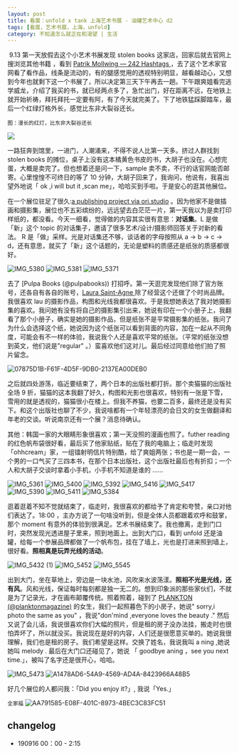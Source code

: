 ```yaml
---
layout: post
title: 看展：unfold x tank 上海艺术书展 - 油罐艺术中心 d2
tags: [看展，艺术书展，上海，unfold]
category: 不知道怎么就正在和渴望 | 生活
---
```

 9.13 第一天放假去这个小艺术书展发现 stolen books 这家店，回家后就去官网上搜浏览其他书籍 ，看到 [Patrik Mollwing — 242 Hashtags ](http://www.mollwing.com/242-hashtags/) ，去了这个艺术家官网看了看作品，线条是流动的，有的腿感觉用的透视特别明显，越看越动心，又想到今年也就剩下这一个书展了，所以决定第三天下午再去一趟。下午跟爽姐看完逃学威龙，介绍了我买的书，就已经两点多了，急忙出门，好在距离不远，在地铁上就开始祈祷，拜托拜托一定要有阿，有了今天就完美了。下了地铁猛踩脚踏车，最后一个红绿灯格外长，感觉比东非大裂谷还长。

`图：漫长的红灯，比东非大裂谷还长`

![](https://user-images.githubusercontent.com/20737239/64925381-5a7add80-d822-11e9-8cf2-1a71843211a9.jpg)

一路狂奔到馆里，一进门，人潮涌来，不得不说人比第一天多。挤过人群找到 stolen books 的摊位，桌子上没有这本橘黄色书皮的书，大胡子也没在。心想完蛋，大概是卖完了。但也想着还是问一下，sample 卖不卖，不行的话官网能否邮寄。心里惶惶不可终日的等了 10 分钟，大胡子回来了，我询问，他说有，我喜出望外地说「 ok ,i will but it ,scan me」，哈哈买到手啦。于是安心的逛其他展位。

在一个展位驻足了很久:[a publishing project via ori.studio](https://dainprint.com/) 。因为他家不是做插画和摄影集，展位也不五彩缤纷的，远远望去白茫茫一片，第一天我以为是卖打印样纸的，都没看。今天一细看，觉得做的内容其实很有意思：**对话集**。L 是做「新」这个 topic 的对话集子，邀请了很多艺术/设计/摄影师回答关于对新的看法。 R 是「做」采样。光是对话集还不够，谈话者的字母按照从 a -> b -> c -> d，还有意思，就买了「新」这个话题的，无论是塑料的质感还是纸张的质感都很好。

![IMG_5380](https://user-images.githubusercontent.com/20737239/64925142-eee34100-d81e-11e9-97f2-033ff8a6595d.jpg)
![IMG_5381](https://user-images.githubusercontent.com/20737239/64925181-74ff8780-d81f-11e9-8266-2f98e318b39e.jpg)
![IMG_5371](https://user-images.githubusercontent.com/20737239/64925183-75981e00-d81f-11e9-9d06-2c646ab552de.jpg)

去了 [Pulpa Books (@pulpabooks)) 打招呼。第一天逛完发现他们除了官方账号，还各自有各自的账号，[Laura Saint-Agne ](https://www.instagram.com/laurasaintagne/) 除了经营这个还做了个时尚品牌。我很喜欢 lau 的摄影作品，构图和光线我都很喜欢。于是我想她表达了我对她摄影集的喜欢。我问她有没有将自己的摄影集引出来，她说有印在一个小册子上，我翻看了那个小册子，确实是她的摄影作品，但是纸张不是平常摄影集的纸张。我问了为什么会选择这个纸，她说因为这个纸张可以看到背面的内容，加在一起从不同角度，可能会有不一样的体验，我说我个人还是喜欢平常的纸张。（平常的纸张没想到英文，他们说是"regular" 。）蛮喜欢他们这对儿。最后经过同意给他们拍了照片留念。

![07875D1B-F61F-4D5F-9DB0-2137EA00DEB0](https://user-images.githubusercontent.com/20737239/64925379-59e24700-d822-11e9-8c97-5507c5c74d03.jpg)

之后就四处游荡，临近要结束了，两个日本的出版社都打折。那个卖猫猫的出版社全场 9 折，猫猫的这本我翻了好久，构图和光影也很喜欢，特别有一张是下雪，雪用的就是透视的，猫猫很小在楼上。但我不养猫，也要二百多，最终还是没有买下。和这个出版社也聊了不少，我说啥都有一个年轻漂亮的会日文的女生做翻译和年老的交谈。听说南京还有一个展？消息待确认。

其他：韩国一家的大眼睛形象很喜欢；第一天没照的漫画也照了。futher reading 的红色帆布袋很好看，最后买了他家贴纸，贴在了我的电脑上；临走时发现「ohhcream」家，一组镭射明信片特别酷，给了爽姐两张；书也是一期一会，一个男的一口气买了三四本书，在那个日本出版社，这个出版社最后也有折扣；一个人和大胡子交谈时拿着小手机，小手机不知道是谁的 ......

![IMG_5361](https://user-images.githubusercontent.com/20737239/64925378-59e24700-d822-11e9-8d99-b0014c83c131.jpg)
![IMG_5400](https://user-images.githubusercontent.com/20737239/64925372-58b11a00-d822-11e9-960f-129bd6abdc44.jpg)
![IMG_5392](https://user-images.githubusercontent.com/20737239/64925266-6f567180-d820-11e9-8fae-adc4bcc3e2ed.jpg)
![IMG_5416](https://user-images.githubusercontent.com/20737239/64925370-58b11a00-d822-11e9-930a-d8c7830c7faa.jpg)
![IMG_5417](https://user-images.githubusercontent.com/20737239/64925373-58b11a00-d822-11e9-83ea-2257852ce938.jpg)
![IMG_5390](https://user-images.githubusercontent.com/20737239/64925380-5a7add80-d822-11e9-82a8-7c430779c2f5.jpg)
![IMG_5411](https://user-images.githubusercontent.com/20737239/64925374-5949b080-d822-11e9-9f14-599027153292.jpg)
![IMG_5384](https://user-images.githubusercontent.com/20737239/64925376-5949b080-d822-11e9-8008-41c9f5eccdf4.jpg)

逛着逛着不知不觉就结束了，临走时，我很喜欢的都给予了肯定和夸赞，亲口对他们表达了。18:00 ，主办方说了一句啥没听到，但是全体人员都跟着欢呼和鼓掌，那个 moment 有意外的体验到很满足。艺术书展结束了。我也撤离，走到门口时，突然发现光透进屋子里来，照到地面上。出到大门口，看到 unfold 还是油罐，给每一个参展品牌都做了一个帆布包，挂在了墙上，光也是打进来照到墙上，很好看。**照相真是玩弄光线的活动**。

![IMG_5432 (1)](https://user-images.githubusercontent.com/20737239/64925268-6fef0800-d820-11e9-8e8e-291970b6b561.jpg)
![IMG_5452](https://user-images.githubusercontent.com/20737239/64925666-b182b180-d826-11e9-974b-c187b418c2c7.jpg)
![IMG_5545](https://user-images.githubusercontent.com/20737239/64925267-6fef0800-d820-11e9-9f5a-a111ebcfbebb.jpg)

出到大门，坐在草地上，旁边是一块水池，风吹来水波荡漾。**照相不光是光线，还有风**。风和光线，保证每时每刻都是独一无二的。想到印象派的那些家伙们，不就是为了记录光，才在画布颠覆传统。照着照着，碰到了 [PLANKTON (@planktonmagazine)](https://www.instagram.com/planktonmagazine/) 的女生，我们一起照暮色下的小房子，她说" sorry,i photo the same as you" ，我说"don'mind ,everyone loves the beauty ." 然后又说了会儿话，我说很喜欢你们大幅的照片，但是租的房子没办法挂，搬走时也很怕弄坏了，所以就没买。我说现在是好的内容，人们还是很愿意买单的。她说我很理解，我们也是租的房子。我们希望是这样。交换了姓名，我说我叫 a ning ,她说她叫 melody . 最后在大门口还碰见了，她说 「 goodbye aning ，see you next time.」，被叫了名字还是很开心，哈哈。

![IMG_5473](https://user-images.githubusercontent.com/20737239/64925271-71203500-d820-11e9-8e86-0d08a3705b4d.jpg)
![A1478AD6-54A9-4569-AD4A-8423966A48B5](https://user-images.githubusercontent.com/20737239/64925270-71203500-d820-11e9-9603-e8e0a919f50e.jpg)

好几个展位的人都问我：「Did you enjoy it?」, 我说「Yes.」

`全家福`
![AA791585-E08F-401C-8973-4BEC3C83FC51](https://user-images.githubusercontent.com/20737239/64925697-3ff73300-d827-11e9-990e-6a71aae81c17.jpg)

##  changelog
- 190916 00：00 - 2:15
